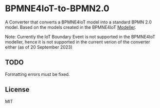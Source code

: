 # BPMNE4IoT-to-BPMN2.0

A Converter that converts a BPMNE4IoT model into a standard BPMN 2.0 model.
Based on the models created in the BPMNE4IoT [Modeller](https://github.com/elmurd0r/bpmne4iot).

Note: Currently the IoT Boundary Event is not supported in the BPMNE4IoT modeller, hence it is not supported in the current verion of the converter either (as of 20 September 2023)

## TODO

Formatting errors must be fixed.

## License

MIT
